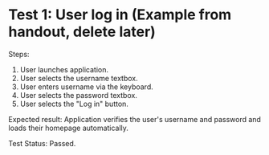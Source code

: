 # Test 1: User log in (Example from handout, delete later)

Steps:

1. User launches application.
2. User selects the username textbox.
3. User enters username via the keyboard.
4. User selects the password textbox.
5. User selects the "Log in" button. 

Expected result: Application verifies the user's username and password and loads their homepage automatically. 

Test Status: Passed. 
